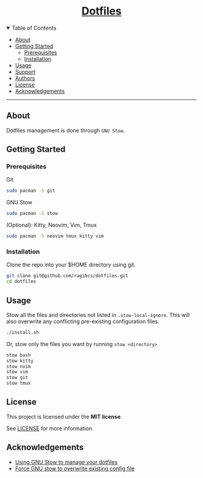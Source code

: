 <div align="center">
  <a href="https://github.com/ragibcs/dotfiles">
      <h1>Dotfiles</h1>
  </a>
</div>

<details open="open">
<summary>Table of Contents</summary>

- [About](#about)
- [Getting Started](#getting-started)
  - [Prerequisites](#prerequisites)
  - [Installation](#installation)
- [Usage](#usage)
- [Support](#support)
- [Authors](#authors)
- [License](#license)
- [Acknowledgements](#acknowledgements)

</details>

---

## About

Dotfiles management is done through `GNU Stow`.

## Getting Started

### Prerequisites

Git

```bash
sudo pacman -S git
```
GNU Stow

```bash
sudo pacman -S stow
```

(Optional): Kitty, Neovim, Vim, Tmux

```bash
sudo pacman -S neovim tmux kitty vim
```

### Installation

Clone the repo into your $HOME directory using git.

```bash
git clone git@github.com/ragibcs/dotfiles.git
cd dotfiles
```

## Usage

Stow all the files and directories not listed in `.stow-local-ignore`. This
will also overwrite any conflicting pre-existing configuration files.

```bash
./install.sh
```

Or, stow only the files you want by running `stow <directory>`

```bash
stow bash
stow kitty
stow nvim
stow vim
stow git
stow tmux
```

## License

This project is licensed under the **MIT license**.

See [LICENSE](LICENSE) for more information.

## Acknowledgements

- [Using GNU Stow to manage your dotfiles](https://brandon.invergo.net/news/2012-05-26-using-gnu-stow-to-manage-your-dotfiles.html)
- [Force GNU stow to overwrite existing config file](https://www.reddit.com/r/linux4noobs/comments/b5ig2h/is_there_any_way_to_force_gnu_stow_to_overwrite/)


